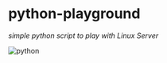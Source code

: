 # python-playground
_simple python script to play with Linux Server_

![python](https://res.cloudinary.com/teepublic/image/private/s--utFHwaqg--/t_Resized%20Artwork/c_fit,g_north_west,h_954,w_954/co_191919,e_outline:35/co_191919,e_outline:inner_fill:35/co_ffffff,e_outline:35/co_ffffff,e_outline:inner_fill:35/co_bbbbbb,e_outline:3:1000/c_mpad,g_center,h_1260,w_1260/b_rgb:eeeeee/c_limit,f_auto,h_313,q_90,w_313/v1506410394/production/designs/1930449_1)
